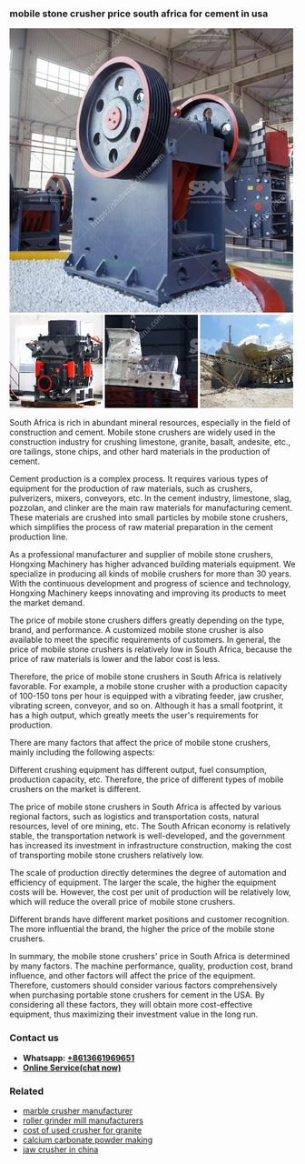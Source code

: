 <h3>mobile stone crusher price south africa for cement in usa</h3><img src='1708408397.jpg' alt=''><p>South Africa is rich in abundant mineral resources, especially in the field of construction and cement. Mobile stone crushers are widely used in the construction industry for crushing limestone, granite, basalt, andesite, etc., ore tailings, stone chips, and other hard materials in the production of cement.</p><p>Cement production is a complex process. It requires various types of equipment for the production of raw materials, such as crushers, pulverizers, mixers, conveyors, etc. In the cement industry, limestone, slag, pozzolan, and clinker are the main raw materials for manufacturing cement. These materials are crushed into small particles by mobile stone crushers, which simplifies the process of raw material preparation in the cement production line.</p><p>As a professional manufacturer and supplier of mobile stone crushers, Hongxing Machinery has higher advanced building materials equipment. We specialize in producing all kinds of mobile crushers for more than 30 years. With the continuous development and progress of science and technology, Hongxing Machinery keeps innovating and improving its products to meet the market demand.</p><p>The price of mobile stone crushers differs greatly depending on the type, brand, and performance. A customized mobile stone crusher is also available to meet the specific requirements of customers. In general, the price of mobile stone crushers is relatively low in South Africa, because the price of raw materials is lower and the labor cost is less.</p><p>Therefore, the price of mobile stone crushers in South Africa is relatively favorable. For example, a mobile stone crusher with a production capacity of 100-150 tons per hour is equipped with a vibrating feeder, jaw crusher, vibrating screen, conveyor, and so on. Although it has a small footprint, it has a high output, which greatly meets the user's requirements for production.</p><p>There are many factors that affect the price of mobile stone crushers, mainly including the following aspects:</p><p>Different crushing equipment has different output, fuel consumption, production capacity, etc. Therefore, the price of different types of mobile crushers on the market is different.</p><p>The price of mobile stone crushers in South Africa is affected by various regional factors, such as logistics and transportation costs, natural resources, level of ore mining, etc. The South African economy is relatively stable, the transportation network is well-developed, and the government has increased its investment in infrastructure construction, making the cost of transporting mobile stone crushers relatively low.</p><p>The scale of production directly determines the degree of automation and efficiency of equipment. The larger the scale, the higher the equipment costs will be. However, the cost per unit of production will be relatively low, which will reduce the overall price of mobile stone crushers.</p><p>Different brands have different market positions and customer recognition. The more influential the brand, the higher the price of the mobile stone crushers.</p><p>In summary, the mobile stone crushers' price in South Africa is determined by many factors. The machine performance, quality, production cost, brand influence, and other factors will affect the price of the equipment. Therefore, customers should consider various factors comprehensively when purchasing portable stone crushers for cement in the USA. By considering all these factors, they will obtain more cost-effective equipment, thus maximizing their investment value in the long run.</p><h3>Contact us</h3><ul><li><strong>Whatsapp:&nbsp;<a href="https://wa.me/8613661969651">+8613661969651</a></strong></li><li><a href="https://swt.shibang-china.com/?git&amp;zhl&amp;mobile stone crusher price south africa for cement in usa"><strong>Online Service(chat now)</strong></a></li></ul><h3>Related</h3><ul><li><a href='marble crusher manufacturer.md'>marble crusher manufacturer</a></li><li><a href='roller grinder mill manufacturers.md'>roller grinder mill manufacturers</a></li><li><a href='cost of used crusher for granite.md'>cost of used crusher for granite</a></li><li><a href='calcium carbonate powder making.md'>calcium carbonate powder making</a></li><li><a href='jaw crusher in china.md'>jaw crusher in china</a></li></ul>
